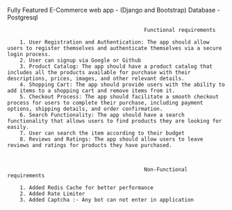 Fully Featured E-Commerce web app  - (Django and Bootstrap) 
Database - Postgresql

                                                Functional requirements
                                                
        1. User Registration and Authentication: The app should allow users to register themselves and authenticate themselves via a secure login process.
        2. User can signup via Google or Github
        3. Product Catalog: The app should have a product catalog that includes all the products available for purchase with their descriptions, prices, images, and other relevant details.
        4. Shopping Cart: The app should provide users with the ability to add items to a shopping cart and remove items from it.
        5. Checkout Process: The app should facilitate a smooth checkout process for users to complete their purchase, including payment options, shipping details, and order confirmation.
        6. Search Functionality: The app should have a search functionality that allows users to find products they are looking for easily.
        7. User can search the item according to their budget
        8. Reviews and Ratings: The app should allow users to leave reviews and ratings for products they have purchased.



                                                Non-Functional requirements
                                                
        1. Added Redis Cache for better performance
        2. Added Rate Limiter
        3. Added Captcha :- Any bot can not enter in application
        
